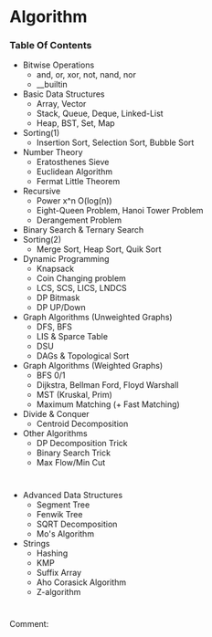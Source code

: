 # Algorithm
### Table Of Contents
- Bitwise Operations
  - and, or, xor, not, nand, nor
  - __builtin
- Basic Data Structures
  - Array, Vector
  - Stack, Queue, Deque, Linked-List
  - Heap, BST, Set, Map
- Sorting(1)
  - Insertion Sort, Selection Sort, Bubble Sort
- Number Theory
  - Eratosthenes Sieve
  - Euclidean Algorithm
  - Fermat Little Theorem
- Recursive
  - Power x^n O(log(n))
  - Eight-Queen Problem, Hanoi Tower Problem
  - Derangement Problem
- Binary Search & Ternary Search
- Sorting(2)
  - Merge Sort, Heap Sort, Quik Sort
- Dynamic Programming
  - Knapsack
  - Coin Changing problem
  - LCS, SCS, LICS, LNDCS
  - DP Bitmask
  - DP UP/Down
- Graph Algorithms (Unweighted Graphs)
  - DFS, BFS
  - LIS & Sparce Table
  - DSU
  - DAGs & Topological Sort
- Graph Algorithms (Weighted Graphs)
  - BFS 0/1
  - Dijkstra, Bellman Ford, Floyd Warshall
  - MST (Kruskal, Prim)
  - Maximum Matching (+ Fast Matching)
- Divide & Conquer
  - Centroid Decomposition
- Other Algorithms
  - DP Decomposition Trick
  - Binary Search Trick
  - Max Flow/Min Cut
#
- Advanced Data Structures
  - Segment Tree
  - Fenwik Tree
  - SQRT Decomposition
  - Mo's Algorithm
- Strings
  - Hashing
  - KMP
  - Suffix Array
  - Aho Corasick Algorithm
  - Z-algorithm
#
Comment: 
